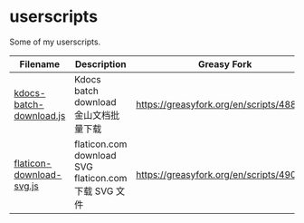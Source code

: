 # userscripts

Some of my userscripts.

| Filename                                              | Description                                               | Greasy Fork                                |
| ----------------------------------------------------- | --------------------------------------------------------- | ------------------------------------------ |
| [kdocs-batch-download.js](./kdocs-batch-download.js)  | Kdocs batch download<br />金山文档批量下载                | <https://greasyfork.org/en/scripts/488123> |
| [flaticon-download-svg.js](.flaticon-download-svg.js) | flaticon.com download SVG<br />flaticon.com 下载 SVG 文件 | https://greasyfork.org/en/scripts/490357   |
